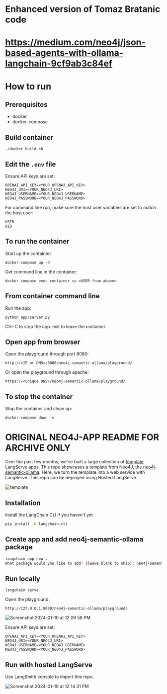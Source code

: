 # Enhanced version of Tomaz Bratanic code
# https://medium.com/neo4j/json-based-agents-with-ollama-langchain-9cf9ab3c84ef
#
# How to run

## Prerequisites

- docker
- docker-compose

## Build container
```
./docker_build.sh
```

## Edit the `.env` file

Ensure API keys are set:
```
OPENAI_API_KEY=<YOUR_OPENAI_API_KEY>
NEO4J_URI=<YOUR_NEO4J_URI>
NEO4J_USERNAME=<YOUR_NEO4J_USERNAME>
NEO4J_PASSWORD=<YOUR_NEO4J_PASSWORD>
```

For command line run, make sure the host user variables are set to match the host user:
```
USER
UID
```

## To run the container

Start up the container:
```
docker-compose up -d
```

Get command line in the container:
```
docker-compose exec container su <USER from above> 
```

## From container command line

Run the app:
```
python app/server.py
```

Ctrl-C to stop the app.
exit to leave the container.

## Open app from browser

Open the playground through port 8080:
```
http://<IP or DNS>:8080/neo4j-semantic-ollama/playground/
```

Or open the playground through apache:
```
https://<unique DNS>/neo4j-semantic-ollama/playground/
```

## To stop the container
Stop the container and clean up:
```
docker-compose down -v
```

# ORIGINAL NEO4J-APP README FOR ARCHIVE ONLY

Over the past few months, we've built a large collection of [template](https://templates.langchain.com/) LangServe apps. This repo showcases a template from Neo4J, the [neo4j-semantic-ollama](https://github.com/langchain-ai/langchain/tree/master/templates/neo4j-semantic-ollama). Here, we turn the template into a web service with LangServe. This repo can be deployed using Hosted LangServe.

![template](https://github.com/langchain-ai/neo4j-semantic-ollama/assets/122662504/00ef0d88-8538-42ba-a5e0-dce3d330f378)

## Installation

Install the LangChain CLI if you haven't yet

```bash
pip install -U langchain-cli
```

## Create app and add neo4j-semantic-ollama package

```bash
langchain app new . 
What package would you like to add? (leave blank to skip): neo4j-semantic-ollama  
```

## Run locally
```
langchain serve
```

Open the playground:
```
http://127.0.0.1:8000/neo4j-semantic-ollama/playground/
```

![Screenshot 2024-01-10 at 12 09 58 PM](https://github.com/langchain-ai/neo4j-semantic-ollama/assets/122662504/74fefcc3-dded-49f7-8d85-949899de3ba0)

Ensure API keys are set:

```
OPENAI_API_KEY=<YOUR_OPENAI_API_KEY>
NEO4J_URI=<YOUR_NEO4J_URI>
NEO4J_USERNAME=<YOUR_NEO4J_USERNAME>
NEO4J_PASSWORD=<YOUR_NEO4J_PASSWORD>
```

## Run with hosted LangServe

Use LangSmith console to import this repo.

![Screenshot 2024-01-10 at 12 14 31 PM](https://github.com/langchain-ai/neo4j-semantic-ollama/assets/122662504/16b4ac2a-6e83-45d5-b764-28d9294123b1)

